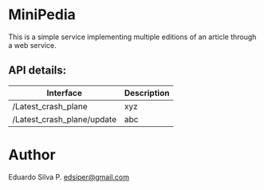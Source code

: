 # MiniPedia

This is a simple service implementing multiple editions of an article through
a web service.


## API details:

Interface | Description |
----------|-------------|
/Latest_crash_plane| xyz   |
/Latest_crash_plane/update| abc |


Author
======
Eduardo Silva P. <edsiper@gmail.com>